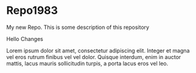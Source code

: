 # Repo1983
My new Repo. This is some description of this repository

Hello Changes

Lorem ipsum dolor sit amet, consectetur adipiscing elit. Integer et magna vel eros rutrum finibus vel vel dolor. Quisque interdum, enim in auctor mattis, lacus mauris sollicitudin turpis, a porta lacus eros vel leo.
